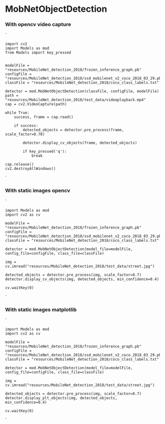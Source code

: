 # **MobNetObjectDetection**

### **With opencv video capture**

`

    import cv2
    import Models as mod
    from Models import key_pressed
    
    
    modelFile = "resources/MobileNet_detection_2018/frozen_inference_graph.pb"
    configFile = "resources/MobileNet_detection_2018/ssd_mobilenet_v2_coco_2018_03_29.pbtxt"
    classFile = "resources/MobileNet_detection_2018/coco_class_labels.txt"
    
    detector = mod.MobNetObjectDetection(classFile, configFile, modelFile)
    path = "resources/MobileNet_detection_2018/test_data/videoplayback.mp4"
    cap = cv2.VideoCapture(path)
    
    while True:
        success, frame = cap.read()
    
        if success:
            detected_objects = detector.pre_process(frame, scale_factor=0.78)
    
            detector.display_cv_objects(frame, detected_objects)
    
            if key_pressed('q'):
                break
    
    cap.release()
    cv2.destroyAllWindows()
`

### **With static images opencv**

`

    import Models as mod
    import cv2 as cv
    
    modelFile = "resources/MobileNet_detection_2018/frozen_inference_graph.pb"
    configFile = "resources/MobileNet_detection_2018/ssd_mobilenet_v2_coco_2018_03_29.pbtxt"
    classFile = "resources/MobileNet_detection_2018/coco_class_labels.txt"
    
    detector = mod.MobNetObjectDetection(model_file=modelFile, config_file=configFile, class_file=classFile)
    
    img = cv.imread("resources/MobileNet_detection_2018/test_data/street.jpg")
    
    detected_objects = detector.pre_process(img, scale_factor=0.7)
    detector.display_cv_objects(img, detected_objects, min_confidence=0.4)
    
    cv.waitKey(0)
`

### **With static images matplotlib**

`

    import Models as mod
    import cv2 as cv
    
    modelFile = "resources/MobileNet_detection_2018/frozen_inference_graph.pb"
    configFile = "resources/MobileNet_detection_2018/ssd_mobilenet_v2_coco_2018_03_29.pbtxt"
    classFile = "resources/MobileNet_detection_2018/coco_class_labels.txt"
    
    detector = mod.MobNetObjectDetection(model_file=modelFile, config_file=configFile, class_file=classFile)
    
    img = cv.imread("resources/MobileNet_detection_2018/test_data/street.jpg")
    
    detected_objects = detector.pre_process(img, scale_factor=0.7)
    detector.display_plt_objects(img, detected_objects, min_confidence=0.4)
    
    cv.waitKey(0)
`